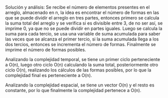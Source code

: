 Solución y análisis:
Se recibe el número de elementos presentes en el arreglo, almacenado en n, la idea es encontrar el número de formas en las que se puede dividir el arreglo en tres partes, entonces primero se calcula la suma total del arreglo y se verifica si es divisible entre 3, de no ser así, se imprime 0, ya que no se puede dividir en partes iguales. Luego se calcula la suma para cada tercio, se usa una variable de suma acumulada para saber las veces que se alcanza el primer tercio, si la suma acumulada llega a los dos tercios, entonces se incrementa el número de formas. Finalmente se imprime el número de formas posibles.

Analizando la complejidad temporal, se tiene un primer ciclo perteneciente a O(n), luego otro ciclo O(n) calculando la suma total, posteriormente otro ciclo O(n), realizando los cálculos de las formas posibles, por lo que la complejidad final es perteneciente a O(n).

Analizando la complejidad espacial, se tiene un vector O(n) y el resto es constante, por lo que finalmente la complejidad pertenece a O(n).
